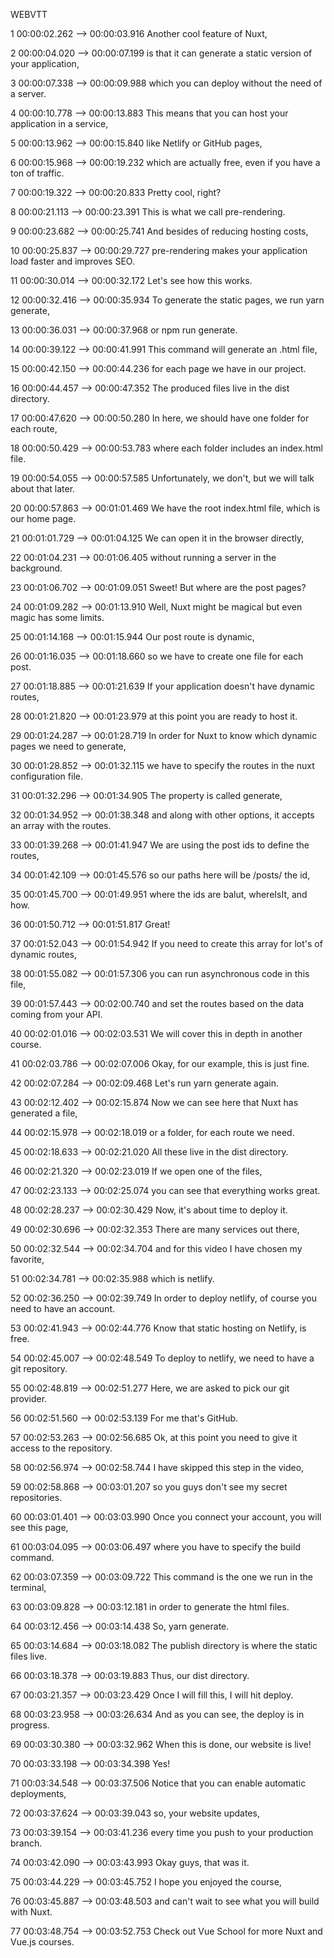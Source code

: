 WEBVTT

1
00:00:02.262 --> 00:00:03.916
Another cool feature of Nuxt,

2
00:00:04.020 --> 00:00:07.199
is that it can generate
a static version of your application,

3
00:00:07.338 --> 00:00:09.988
which you can deploy
without the need of a server.

4
00:00:10.778 --> 00:00:13.883
This means that you can host
your application in a service,

5
00:00:13.962 --> 00:00:15.840
like Netlify or GitHub pages,

6
00:00:15.968 --> 00:00:19.232
which are actually free,
even if you have a ton of traffic.

7
00:00:19.322 --> 00:00:20.833
Pretty cool, right?

8
00:00:21.113 --> 00:00:23.391
This is what we call pre-rendering.

9
00:00:23.682 --> 00:00:25.741
And besides of reducing hosting costs,

10
00:00:25.837 --> 00:00:29.727
pre-rendering makes your application
load faster and improves SEO.

11
00:00:30.014 --> 00:00:32.172
Let's see how this works.

12
00:00:32.416 --> 00:00:35.934
To generate the static pages,
we run yarn generate,

13
00:00:36.031 --> 00:00:37.968
or npm run generate.

14
00:00:39.122 --> 00:00:41.991
This command
will generate an .html file,

15
00:00:42.150 --> 00:00:44.236
for each page we have in our project.

16
00:00:44.457 --> 00:00:47.352
The produced files
live in the dist directory.

17
00:00:47.620 --> 00:00:50.280
In here, we should have
one folder for each route,

18
00:00:50.429 --> 00:00:53.783
where each folder
includes an index.html file.

19
00:00:54.055 --> 00:00:57.585
Unfortunately, we don't,
but we will talk about that later.

20
00:00:57.863 --> 00:01:01.469
We have the root index.html file,
which is our home page.

21
00:01:01.729 --> 00:01:04.125
We can open it
in the browser directly,

22
00:01:04.231 --> 00:01:06.405
without running a server
in the background.

23
00:01:06.702 --> 00:01:09.051
Sweet!
But where are the post pages?

24
00:01:09.282 --> 00:01:13.910
Well, Nuxt might be magical
but even magic has some limits.

25
00:01:14.168 --> 00:01:15.944
Our post route is dynamic,

26
00:01:16.035 --> 00:01:18.660
so we have to create
one file for each post.

27
00:01:18.885 --> 00:01:21.639
If your application
doesn't have dynamic routes,

28
00:01:21.820 --> 00:01:23.979
at this point
you are ready to host it.

29
00:01:24.287 --> 00:01:28.719
In order for Nuxt to know which
dynamic pages we need to generate,

30
00:01:28.852 --> 00:01:32.115
we have to specify the routes
in the nuxt configuration file.

31
00:01:32.296 --> 00:01:34.905
The property is called generate,

32
00:01:34.952 --> 00:01:38.348
and along with other options,
it accepts an array with the routes.

33
00:01:39.268 --> 00:01:41.947
We are using the post ids
to define the routes,

34
00:01:42.109 --> 00:01:45.576
so our paths here will be
/posts/ the id,

35
00:01:45.700 --> 00:01:49.951
where the ids are balut,
whereIsIt, and how.

36
00:01:50.712 --> 00:01:51.817
Great!

37
00:01:52.043 --> 00:01:54.942
If you need to create this array
for lot's of dynamic routes,

38
00:01:55.082 --> 00:01:57.306
you can run asynchronous code
in this file,

39
00:01:57.443 --> 00:02:00.740
and set the routes based on the data
coming from your API.

40
00:02:01.016 --> 00:02:03.531
We will cover this in depth
in another course.

41
00:02:03.786 --> 00:02:07.006
Okay, for our example,
this is just fine.

42
00:02:07.284 --> 00:02:09.468
Let's run yarn generate again.

43
00:02:12.402 --> 00:02:15.874
Now we can see here
that Nuxt has generated a file,

44
00:02:15.978 --> 00:02:18.019
or a folder, for each route we need.

45
00:02:18.633 --> 00:02:21.020
All these live in the dist directory.

46
00:02:21.320 --> 00:02:23.019
If we open one of the files,

47
00:02:23.133 --> 00:02:25.074
you can see
that everything works great.

48
00:02:28.237 --> 00:02:30.429
Now, it's about time to deploy it.

49
00:02:30.696 --> 00:02:32.353
There are many services out there,

50
00:02:32.544 --> 00:02:34.704
and for this video
I have chosen my favorite,

51
00:02:34.781 --> 00:02:35.988
which is netlify.

52
00:02:36.250 --> 00:02:39.749
In order to deploy netlify,
of course you need to have an account.

53
00:02:41.943 --> 00:02:44.776
Know that static hosting
on Netlify, is free.

54
00:02:45.007 --> 00:02:48.549
To deploy to netlify,
we need to have a git repository.

55
00:02:48.819 --> 00:02:51.277
Here, we are asked to pick
our git provider.

56
00:02:51.560 --> 00:02:53.139
For me that's GitHub.

57
00:02:53.263 --> 00:02:56.685
Ok, at this point you need
to give it access to the repository.

58
00:02:56.974 --> 00:02:58.744
I have skipped this step in the video,

59
00:02:58.868 --> 00:03:01.207
so you guys
don't see my secret repositories.

60
00:03:01.401 --> 00:03:03.990
Once you connect your account,
you will see this page,

61
00:03:04.095 --> 00:03:06.497
where you have to specify
the build command.

62
00:03:07.359 --> 00:03:09.722
This command is the one
we run in the terminal,

63
00:03:09.828 --> 00:03:12.181
in order to generate the html files.

64
00:03:12.456 --> 00:03:14.438
So, yarn generate.

65
00:03:14.684 --> 00:03:18.082
The publish directory
is where the static files live.

66
00:03:18.378 --> 00:03:19.883
Thus, our dist directory.

67
00:03:21.357 --> 00:03:23.429
Once I will fill this,
I will hit deploy.

68
00:03:23.958 --> 00:03:26.634
And as you can see,
the deploy is in progress.

69
00:03:30.380 --> 00:03:32.962
When this is done,
our website is live!

70
00:03:33.198 --> 00:03:34.398
Yes!

71
00:03:34.548 --> 00:03:37.506
Notice that you can enable
automatic deployments,

72
00:03:37.624 --> 00:03:39.043
so, your website updates,

73
00:03:39.154 --> 00:03:41.236
every time you push
to your production branch.

74
00:03:42.090 --> 00:03:43.993
Okay guys, that was it.

75
00:03:44.229 --> 00:03:45.752
I hope you enjoyed the course,

76
00:03:45.887 --> 00:03:48.503
and can't wait to see
what you will build with Nuxt.

77
00:03:48.754 --> 00:03:52.753
Check out Vue School
for more Nuxt and Vue.js courses.

